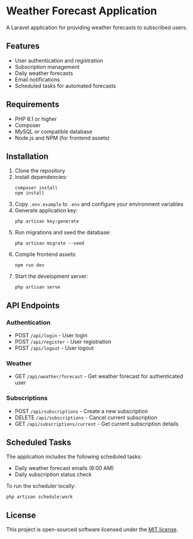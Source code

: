 # Weather Forecast Application

A Laravel application for providing weather forecasts to subscribed users.

## Features

- User authentication and registration
- Subscription management
- Daily weather forecasts
- Email notifications
- Scheduled tasks for automated forecasts

## Requirements

- PHP 8.1 or higher
- Composer
- MySQL or compatible database
- Node.js and NPM (for frontend assets)

## Installation

1. Clone the repository
2. Install dependencies:
   ```
   composer install
   npm install
   ```
3. Copy `.env.example` to `.env` and configure your environment variables
4. Generate application key:
   ```
   php artisan key:generate
   ```
5. Run migrations and seed the database:
   ```
   php artisan migrate --seed
   ```
6. Compile frontend assets:
   ```
   npm run dev
   ```
7. Start the development server:
   ```
   php artisan serve
   ```

## API Endpoints

### Authentication
- POST `/api/login` - User login
- POST `/api/register` - User registration
- POST `/api/logout` - User logout

### Weather
- GET `/api/weather/forecast` - Get weather forecast for authenticated user

### Subscriptions
- POST `/api/subscriptions` - Create a new subscription
- DELETE `/api/subscriptions` - Cancel current subscription
- GET `/api/subscriptions/current` - Get current subscription details

## Scheduled Tasks

The application includes the following scheduled tasks:

- Daily weather forecast emails (8:00 AM)
- Daily subscription status check

To run the scheduler locally:
```
php artisan schedule:work
```

## License

This project is open-sourced software licensed under the [MIT license](https://opensource.org/licenses/MIT).